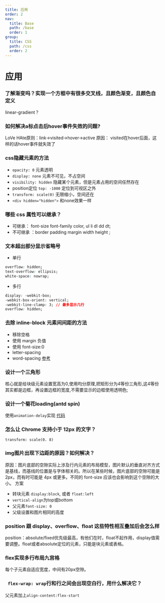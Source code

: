 ```yaml
---
title: 应用
order: 2
nav:
  title: Base
  path: /base
  order: 1
group:
  title: CSS
  path: /css
  order: 2
---
```


# 应用

### 了解渐变吗？实现一个方框中有很多交叉线，且颜色渐变，且颜色自定义
linear-gradient？

### 如何解决a标点击后hover事件失效的问题?
LoVe HAte原则：link→visited→hover→active 
原因： visited在hover后面，这样的话hover事件就失效了

### css隐藏元素的方法
- `opacity: 0` 元素透明
- `display: none` 元素不可见，不占空间
- `visibility: hidden` 隐藏某个元素，但是元素占用的空间任然存在
- position定位 `top: -1000` 定位到可视区之外
- `transform: scale(0)` 无限缩小，空间还在
- `<div hidden="hidden">` 和none效果一样

### 哪些 css 属性可以继承？
- 可继承： font-size font-family color, ul li dl dd dt;
- 不可继承 ：border padding margin width height ;

### 文本超出部分显示省略号
- 单行
```css
overflow: hidden;
text-overflow: ellipsis;
white-space: nowrap;
```
- 多行
```css
display: -webkit-box;
-webkit-box-orient: vertical;
-webkit-line-clamp: 3; // 最多显示几行
overflow: hidden;
```
### 去除 inline-block 元素间间距的方法
- 移除空格
- 使用 margin 负值
- 使用 font-size:0
- letter-spacing
- word-spacing
[参考](https://www.zhangxinxu.com/wordpress/2012/04/inline-block-space-remove-%E5%8E%BB%E9%99%A4%E9%97%B4%E8%B7%9D/)

### 设计一个三角形
核心就是给块级元素设置宽高为0,使用均分原理,把矩形分为4等份三角形,这4等份其实都是边框，再设置边框的宽度,不需要显示的边框使用透明色;

### 设计一个菊花loading(antd spin)
使用`animation-delay`实现 [代码](/write/css#设计一个菊花loadingantd-spin)

### 怎么让 Chrome 支持小于 12px 的文字？
`transform: scale(0. 8)`

### img图片出现下边距的原因？如何解决？
原因：图片底部的空隙实际上涉及行内元素的布局模型，图片默认的垂直对齐方式是基线，而基线的位置是与字体相关的。所以在某些时候，图片底部的空隙可能是 2px，而有时可能是 4px 或更多。不同的 font-size 应该也会影响到这个空隙的大小。
方案
- 转块元素 `display:block`, 或者 `float:left`
- `vertical-align`为top或bottom
- 父元素`font-size: 0`
- 父级设置和图片相同的高度

###  position 跟 display、overflow、float 这些特性相互叠加后会怎么样
position：absolute/fixed优先级最高，有他们在时，float不起作用，display值需要调整。float或者absolute定位的元素，只能是块元素或表格。

### flex实现多行布局九宫格
每个子元素自适应宽度，中间有20px空隙。

### ` flex-wrap: wrap`行和行之间会出现空白行，用什么解决它？ 
父元素加上`align-content:flex-start`